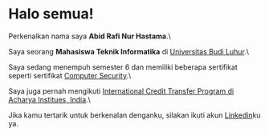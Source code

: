 # Halo semua! 

Perkenalkan nama saya **Abid Rafi Nur Hastama**.\

Saya seorang **Mahasiswa Teknik Informatika** di [Universitas Budi Luhur](https://www.budiluhur.ac.id/).\

Saya sedang menempuh semester 6 dan memiliki beberapa sertifikat seperti sertifikat [Computer Security](https://drive.google.com/file/d/1lWwVPYhiXIFAOwG8zE4cjW0N28_Lu7Hz/view).\

Saya juga pernah mengikuti [International Credit Transfer Program di Acharya Institues, India](https://drive.google.com/file/d/1DBB8R434wfXvUKPZ1MtRsDo9YpJyuGhw/view).\

Jika kamu tertarik untuk berkenalan denganku, silakan ikuti akun [Linkedin](https://www.linkedin.com/in/abid-rafi-nur-hastama-51b651260/)ku ya.
